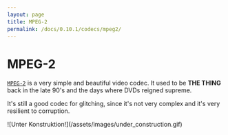 ```yaml
---
layout: page
title: MPEG-2
permalink: /docs/0.10.1/codecs/mpeg2/
---
```


# MPEG-2

[`MPEG-2`](https://en.wikipedia.org/wiki/MPEG-2) is a very simple and
beautiful video codec. It used to be **THE THING** back in the late
90's and the days where DVDs reigned supreme.

It's still a good codec for glitching, since it's not very complex and
it's very resilient to corruption.

<p markdown="1" class="centered">
![Unter Konstruktion!](/assets/images/under_construction.gif)
</p>
